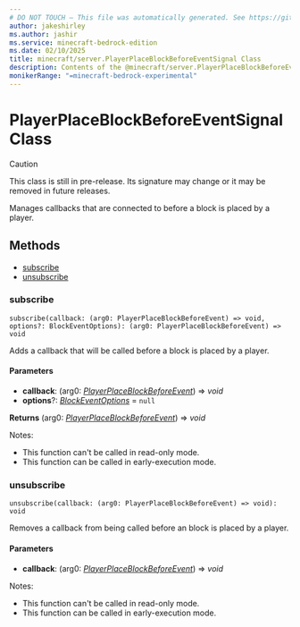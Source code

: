 ```yaml
---
# DO NOT TOUCH — This file was automatically generated. See https://github.com/mojang/minecraftapidocsgenerator to modify descriptions, examples, etc.
author: jakeshirley
ms.author: jashir
ms.service: minecraft-bedrock-edition
ms.date: 02/10/2025
title: minecraft/server.PlayerPlaceBlockBeforeEventSignal Class
description: Contents of the @minecraft/server.PlayerPlaceBlockBeforeEventSignal class.
monikerRange: "=minecraft-bedrock-experimental"
---
```

# PlayerPlaceBlockBeforeEventSignal Class

> [!CAUTION]
> This class is still in pre-release.  Its signature may change or it may be removed in future releases.

Manages callbacks that are connected to before a block is placed by a player.

## Methods
- [subscribe](#subscribe)
- [unsubscribe](#unsubscribe)

### **subscribe**
`
subscribe(callback: (arg0: PlayerPlaceBlockBeforeEvent) => void, options?: BlockEventOptions): (arg0: PlayerPlaceBlockBeforeEvent) => void
`

Adds a callback that will be called before a block is placed by a player.

#### **Parameters**
- **callback**: (arg0: [*PlayerPlaceBlockBeforeEvent*](PlayerPlaceBlockBeforeEvent.md)) => *void*
- **options**?: [*BlockEventOptions*](BlockEventOptions.md) = `null`

**Returns** (arg0: [*PlayerPlaceBlockBeforeEvent*](PlayerPlaceBlockBeforeEvent.md)) => *void*
  
Notes:
- This function can't be called in read-only mode.
- This function can be called in early-execution mode.

### **unsubscribe**
`
unsubscribe(callback: (arg0: PlayerPlaceBlockBeforeEvent) => void): void
`

Removes a callback from being called before an block is placed by a player.

#### **Parameters**
- **callback**: (arg0: [*PlayerPlaceBlockBeforeEvent*](PlayerPlaceBlockBeforeEvent.md)) => *void*
  
Notes:
- This function can't be called in read-only mode.
- This function can be called in early-execution mode.
